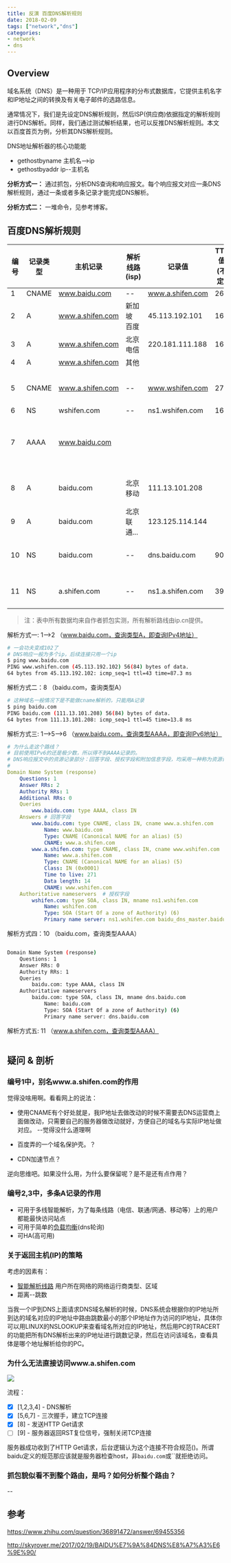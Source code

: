 ```yaml
---
title: 反演 百度DNS解析规则
date: 2018-02-09
tags: ["network","dns"]
categories:
- network
- dns
---
```


<!--
反函数：inverse function (or anti-function[1]) is a function that "reverses" another function
反编译：

DNS解析：host--ip，，DNS的逆应该是ip--host.
ARP（地址解析协议） RARP（逆地址解析协议），DNS中是不是也有逆？

正向 ：DNS解析规则 -- 解析结果。逆向：解析结果--解析规则
-->

## Overview
域名系统（DNS）是一种用于 TCP/IP应用程序的分布式数据库，它提供主机名字和IP地址之间的转换及有关电子邮件的选路信息。

通常情况下，我们是先设定DNS解析规则，然后ISP(供应商)依据指定的解析规则进行DNS解析。同样，我们通过测试解析结果，也可以反推DNS解析规则。本文以百度首页为例，分析其DNS解析规则。

DNS地址解析器的核心功能能
- gethostbyname  主机名-->ip   
- gethostbyaddr  ip--主机名

**分析方式一：**
通过抓包，分析DNS查询和响应报文。每个响应报文对应一条DNS解析规则，通过一条或者多条记录才能完成DNS解析。

**分析方式二：**
一堆命令，见参考博客。



## 百度DNS解析规则

| 编号 | 记录类型 | 主机记录         | 解析线路(isp) | 记录值                       | TTL值(不定) | 备注                                  |
|------|----------|------------------|---------------|-------------------|-------|----------------------|
| 1    | CNAME    | www.baidu.com    | --            | www.a.shifen.com  | 268   |                     |
| 2    | A        | www.a.shifen.com | 新加坡 百度   | 45.113.192.101     | 160   | 见解析方式一  |
| 3    | A        | www.a.shifen.com | 北京电信      | 220.181.111.188    | 160   |                 |
| 4    | A        | www.a.shifen.com | 其他          |                   |       |                                       |
|      |          |                  |               |                   |       |                                       |
| 5    | CNAME    | www.a.shifen.com | --            | www.wshifen.com   | 271   |   见解析方式三                     |
| 6    | NS       | wshifen.com      | --            | ns1.wshifen.com   | 163   |                        |
| 7    | AAAA     | www.baidu.com    |               |                   |       | 百度没有AAAA记录吧？                  |
|      |          |                  |               |                   |       |                                       |
| 8    | A        | baidu.com        | 北京移动      | 111.13.101.208     |       |     见解析方式二                 |
| 9    | A        | baidu.com        | 北京联通...   | 123.125.114.144    |       |                                       |
| 10   | NS       | baidu.com        | --            | dns.baidu.com     | 900   | 见解析方式四                       |
|      |          |                  |               |                   |       |                                       |
| 11   | NS       | a.shifen.com     | --            | ns1.a.shifen.com   | 397   | 见解析方式五                       |

> 注：表中所有数据均来自作者抓包实测，所有解析路线由ip.cn提供。

解析方式一: 1-->2 （www.baidu.com，查询类型A，即查询IPv4地址）
```bash
# 一会功夫变成102了
# DNS响应一般为多个ip，后续连接只用一个ip
$ ping www.baidu.com
PING www.wshifen.com (45.113.192.102) 56(84) bytes of data.
64 bytes from 45.113.192.102: icmp_seq=1 ttl=43 time=87.3 ms
```

解析方式二：8  （baidu.com，查询类型A）

```bash
# 这种域名一般情况下是不能做cname解析的，只能用A记录
$ ping baidu.com
PING baidu.com (111.13.101.208) 56(84) bytes of data.
64 bytes from 111.13.101.208: icmp_seq=1 ttl=45 time=13.8 ms
```

解析方式三: 1-->5-->6  （www.baidu.com，查询类型AAAA，即查询IPv6地址）
```yml
# 为什么走这个路线？
# 目前使用IPv6的还是极少数，所以得不到AAAA记录的。
# DNS响应报文中的资源记录部分：回答字段、授权字段和附加信息字段，均采用一种称为资源记录RR（ Resource Record）的相同格式。
#
Domain Name System (response)
    Questions: 1
    Answer RRs: 2
    Authority RRs: 1
    Additional RRs: 0
    Queries
        www.baidu.com: type AAAA, class IN
    Answers # 回答字段
        www.baidu.com: type CNAME, class IN, cname www.a.shifen.com
            Name: www.baidu.com
            Type: CNAME (Canonical NAME for an alias) (5)
            CNAME: www.a.shifen.com
        www.a.shifen.com: type CNAME, class IN, cname www.wshifen.com
            Name: www.a.shifen.com
            Type: CNAME (Canonical NAME for an alias) (5)
            Class: IN (0x0001)
            Time to live: 271
            Data length: 14
            CNAME: www.wshifen.com
    Authoritative nameservers  # 授权字段
        wshifen.com: type SOA, class IN, mname ns1.wshifen.com
            Name: wshifen.com
            Type: SOA (Start Of a zone of Authority) (6)
            Primary name server: ns1.wshifen.com baidu_dns_master.baidu.com


```

解析方式四：10  （baidu.com，查询类型AAAA）
```bash

Domain Name System (response)
    Questions: 1
    Answer RRs: 0
    Authority RRs: 1
    Queries
        baidu.com: type AAAA, class IN
    Authoritative nameservers
        baidu.com: type SOA, class IN, mname dns.baidu.com
            Name: baidu.com
            Type: SOA (Start Of a zone of Authority) (6)
            Primary name server: dns.baidu.com


```

解析方式五: 11  （www.a.shifen.com，查询类型AAAA）
```

```

## 疑问 & 剖析

### 编号1中，别名www.a.shifen.com的作用

觉得没啥用啊。看看网上的说法：

- 使用CNAME有个好处就是，我IP地址去做改动的时候不需要去DNS运营商上面做改动，只需要自己的服务器做改动就好，方便自己的域名与实际IP地址做对应。    --觉得没什么道理啊


- 百度弄的一个域名保护壳。？
- CDN加速节点？

逆向思维吧。如果没什么用，为什么要保留呢？是不是还有点作用？

### 编号2,3中，多条A记录的作用

- 可用于多线智能解析，为了每条线路（电信、联通/网通、移动等）上的用户都能最快访问站点
- 可用于简单的[负载均衡](https://cloud.tencent.com/document/product/302/9069)(dns轮询)
- 可HA(高可用)


### 关于返回主机(IP)的策略

考虑的因素有：
- [智能解析线路](https://cloud.tencent.com/document/product/302/8643) 用户所在网络的网络运行商类型、区域
- 距离--跳数

当我一个IP到DNS上面请求DNS域名解析的时候，DNS系统会根据你的IP地址所到达的域名对应的IP地址中路由跳数最小的那个IP地址作为访问的IP地址，具体你可以用LINUX的NSLOOKUP来查看域名所对应的IP地址，然后用PC的TRACERT的功能把所有DNS解析出来的IP地址进行跳数记录，然后在访问该域名，查看具体是哪个地址解析给你的PC。



### 为什么无法直接访问www.a.shifen.com

<image src="/images/raw/HTTP%20-%20Wireshark%20-%20www.a.shifen.com.png">

流程：
- [x] [1,2,3,4] - DNS解析
- [x] [5,6,7] - 三次握手，建立TCP连接
- [x] [8] - 发送HTTP Get请求
- [ ] [9] - 服务器返回RST复位信号，强制关闭TCP连接

服务器成功收到了HTTP Get请求，后台逻辑认为这个连接不符合规范()。所谓baidu定义的规范那应该就是服务器检查host，非`baidu.com`或``就拒绝访问。


### 抓包貌似看不到整个路由，是吗？如何分析整个路由？

--

## 参考

https://www.zhihu.com/question/36891472/answer/69455356

http://skyrover.me/2017/02/19/BAIDU%E7%9A%84DNS%E8%A7%A3%E6%9E%90/
